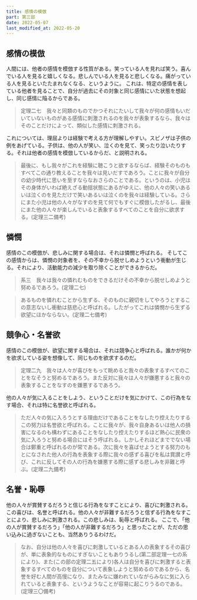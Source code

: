 ```yaml
---
title: 感情の模倣
part: 第三部
date: 2022-05-07
last_modified_at: 2022-05-20
---
```


## 感情の模倣

人間には、他者の感情を模倣する性質がある。笑っている人を見れば笑う。喜んでいる人を見ると嬉しくなる。悲しんでいる人を見ると悲しくなる。痛がっている人を見るといたたまれなくなる、というように。
これは、特定の感情を表している他者を見ることで、自分が過去にその対象と同じ感情にいた状態を想起し、同じ感情に陥るからである。

>定理二七　我々と同類のものでかつそれにたいして我々が何の感情もいだいていないものがある感情に刺激されるのを我々が表象するなら、我々はそのことだけによって、類似した感情に刺激される。

これについては、理屈よりは経験で考える方が理解しやすい。スピノザは子供の例をあげている。子供は、他の人が笑い、泣くのを見て、笑ったり泣いたりする。それは他者の感情を模倣しているからだ、と説明される。

>最後に、もし我々がこれを経験に聴こうと欲するならば、経験そのものもすべてこの通り教えることを我々は見いだすであろう。ことに我々が自分の幼少時代に思いを至すならなおさらのことである。というのは、小児はその身体がいわば絶えざる動揺状態にあるがゆえに、他の人々の笑いあるいは泣くのを見ただけで笑いあるいは泣くのを我々は経験している。さらにまた小児は他の人々がなすのを見て何でもすぐに模倣したがるし、最後にまた他の人々が楽しんでいると表象するすべてのことを自分に欲求する。(定理三二備考)

## 憐憫

感情のこの模倣が、悲しみに関する場合は、それは憐憫と呼ばれる。
そしてこの感情からは、憐憫の対象者を、その不幸から脱せしめようという衝動が生じる。それにより、活動能力の減少を取り除くことができるからだ。

>系三　我々は我々の憐れむものをできるだけその不幸から脱せしめようと努めるであろう。(定理二七)

>あるものを憐れむことから生ずる、そのものに親切をしてやろうとするこの意志ないし衝動は慈悲心と呼ばれる。したがってこれは憐憫から生ずる欲望にほかならない。(定理二七備考)

## 競争心・名誉欲

感情のこの模倣が、欲望に関する場合は、それは競争心と呼ばれる。誰かが何かを欲求している姿を想像して、同じものを欲求するのだ。

>定理二九　我々は人々が喜びをもって眺めると我々の表象するすべてのことをなそうと努めるであろう。また反対に我々は人々が嫌悪すると我々の表象することをなすのを嫌悪するであろう。

他の人々が気に入ることをしよう、ということだけを気にかけて、この行為をなす場合、それは特に名誉欲と呼ばれる。

>ただ人々の気に入ろうとする理由だけであることをなしたり控えたりするこの努力は名誉欲と呼ばれる。ことに我々が、我々自身あるいは他人の損害になるのも構わずにあることをなしたり控えたりするほど熱心に民衆の気に入ろうと努める場合にはそう呼ばれる。しかしそれほどまででない場合は鄭重と呼ばれるのが常である。次に我々を喜ばせようとする努力のもとになされた他人の行為を表象する際に我々の感ずる喜びを私は賞讃と呼び、これに反してその人の行為を嫌悪する際に感ずる悲しみを非難と呼ぶ。(定理二九備考)

## 名誉・恥辱

他の人々が賞賛するだろうと信じる行為をなすことにより、喜びに刺激される。この喜びは、名誉と呼ばれる。他の人々が非難するだろうと信ずる行為をなすことにより、悲しみに刺激される。この悲しみは、恥辱と呼ばれる。
ここで、「他の人が賞賛するだろう」「他の人が非難するだろう」と思ったことが、ただの思い込みに過ぎないことも、当然ありうるわけだ。

>なお、自分は他の人々を喜びに刺激しているとある人の表象するその喜びが、単に表象的なものにすぎないこともありうるし(第二部定理一七の系により)、また(この部の定理二五により)各人は自分を喜びに刺激すると表象するすべてのものを自分について表象しようと努めるのであるから、名誉を好む人間が高慢になり、またみなに嫌われていながらみなに気に入られていると表象する、というようなことが容易に起こりうるのである。(定理三〇備考)
